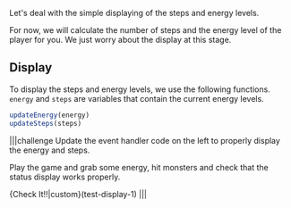 Let's deal with the simple displaying of the steps and energy levels.

For now, we will calculate the number of steps and the energy level of the player for you. We just worry about the display at this stage.

## Display
To display the steps and energy levels, we use the following functions. `energy` and `steps` are variables that contain the current energy levels.

```javascript
updateEnergy(energy)
updateSteps(steps)
```

|||challenge
Update the event handler code on the left to properly display the energy and steps.

Play the game and grab some energy, hit monsters and check that the status display works properly.

{Check It!!|custom}(test-display-1)
|||
